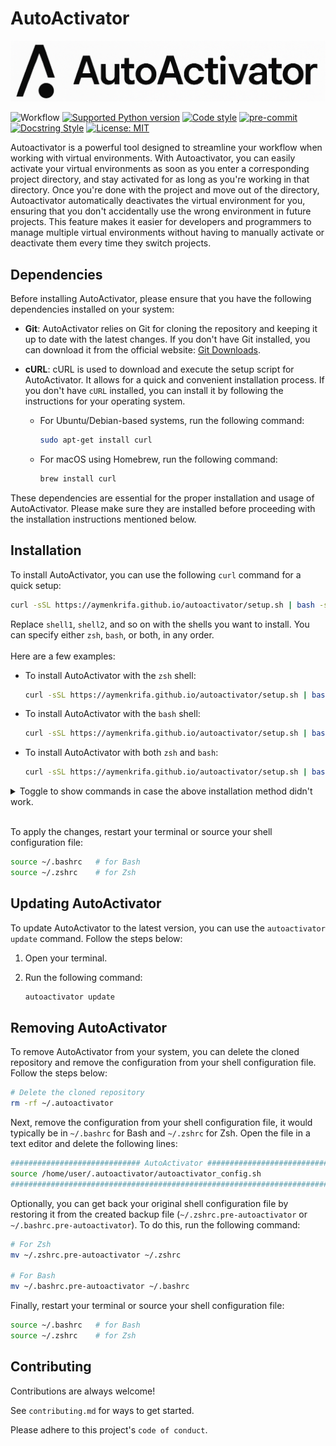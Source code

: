# AutoActivator

![Cover image representing AutoActivator, a tool for managing virtual environments](logo.png)

![Workflow](https://github.com/aymenkrifa/autoactivator/actions/workflows/ci.yml/badge.svg)
[![Supported Python version](https://img.shields.io/badge/python-3.9|3.10|3.11|3.12-blue?logo=python)](https://docs.python.org/3.10/)
[![Code style](https://img.shields.io/badge/code%20style-black-000000.svg)](https://github.com/psf/black)
[![pre-commit](https://img.shields.io/badge/pre--commit-enabled-brightgreen?logo=pre-commit)](https://github.com/pre-commit/pre-commit)
[![Docstring Style](https://img.shields.io/badge/Docstring_Style-NumPy-blue)](https://numpydoc.readthedocs.io/en/latest/format.html)
[![License: MIT](https://img.shields.io/badge/License-MIT-yellow.svg)](https://opensource.org/licenses/MIT)

Autoactivator is a powerful tool designed to streamline your workflow when working with virtual environments. With Autoactivator, you can easily activate your virtual environments as soon as you enter a corresponding project directory, and stay activated for as long as you're working in that directory. Once you're done with the project and move out of the directory, Autoactivator automatically deactivates the virtual environment for you, ensuring that you don't accidentally use the wrong environment in future projects. This feature makes it easier for developers and programmers to manage multiple virtual environments without having to manually activate or deactivate them every time they switch projects.

## Dependencies

Before installing AutoActivator, please ensure that you have the following dependencies installed on your system:

- **Git**: AutoActivator relies on Git for cloning the repository and keeping it up to date with the latest changes. If you don't have Git installed, you can download it from the official website: [Git Downloads](https://git-scm.com/downloads).

- **cURL**: cURL is used to download and execute the setup script for AutoActivator. It allows for a quick and convenient installation process. If you don't have `cURL` installed, you can install it by following the instructions for your operating system.

  - For Ubuntu/Debian-based systems, run the following command:

    ```bash
    sudo apt-get install curl
    ```

  - For macOS using Homebrew, run the following command:

    ```bash
    brew install curl
    ```

These dependencies are essential for the proper installation and usage of AutoActivator. Please make sure they are installed before proceeding with the installation instructions mentioned below.

## Installation

To install AutoActivator, you can use the following `curl` command for a quick setup:

```bash
curl -sSL https://aymenkrifa.github.io/autoactivator/setup.sh | bash -s <shell1> <shell2> ...
```

Replace `shell1`, `shell2`, and so on with the shells you want to install. You can specify either `zsh`, `bash`, or both, in any order.
\
\
Here are a few examples:

- To install AutoActivator with the `zsh` shell:

  ```bash
  curl -sSL https://aymenkrifa.github.io/autoactivator/setup.sh | bash -s zsh
  ```

- To install AutoActivator with the `bash` shell:

  ```bash
  curl -sSL https://aymenkrifa.github.io/autoactivator/setup.sh | bash -s bash
  ```

- To install AutoActivator with both `zsh` and `bash`:

  ```bash
  curl -sSL https://aymenkrifa.github.io/autoactivator/setup.sh | bash -s zsh bash
  ```

<details>
<summary>Toggle to show commands in case the above installation method didn't work.</summary>

1. Clone the repository

   ```bash
   git clone https://github.com/aymenkrifa/autoactivator.git
   ```

2. Navigate into the cloned directory

   ```bash
   cd autoactivator
   ```

3. Run the installation script

   ```bash
   sudo chmod +x ./setup.sh
   ./setup.sh <shell1> <shell2> ...
   ```

</details>

\
To apply the changes, restart your terminal or source your shell configuration file:

```bash
source ~/.bashrc   # for Bash
source ~/.zshrc    # for Zsh
```

## Updating AutoActivator

To update AutoActivator to the latest version, you can use the `autoactivator update` command. Follow the steps below:

1. Open your terminal.

2. Run the following command:

   ```bash
   autoactivator update
   ```

## Removing AutoActivator

To remove AutoActivator from your system, you can delete the cloned repository and remove the configuration from your shell configuration file. Follow the steps below:

```bash
# Delete the cloned repository
rm -rf ~/.autoactivator
```

Next, remove the configuration from your shell configuration file, it would typically be in `~/.bashrc` for Bash and `~/.zshrc` for Zsh. Open the file in a text editor and delete the following lines:

```bash
############################# AutoActivator #############################
source /home/user/.autoactivator/autoactivator_config.sh
#########################################################################
```

Optionally, you can get back your original shell configuration file by restoring it from the created backup file (`~/.zshrc.pre-autoactivator` or `~/.bashrc.pre-autoactivator`). To do this, run the following command:

```bash
# For Zsh
mv ~/.zshrc.pre-autoactivator ~/.zshrc

# For Bash
mv ~/.bashrc.pre-autoactivator ~/.bashrc
```

Finally, restart your terminal or source your shell configuration file:

```bash
source ~/.bashrc   # for Bash
source ~/.zshrc    # for Zsh
```

## Contributing

Contributions are always welcome!

See `contributing.md` for ways to get started.

Please adhere to this project's `code of conduct`.
